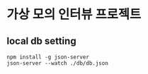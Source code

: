 
# 가상 모의 인터뷰 프로젝트


## local db setting

```
npm install -g json-server
json-server --watch ./db/db.json
```